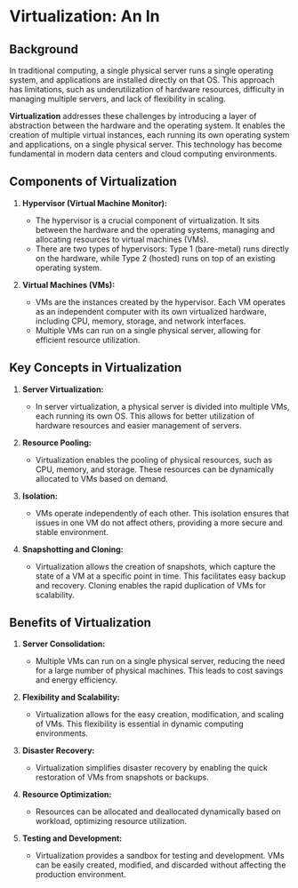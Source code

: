# Virtualization: An In

## Background

In traditional computing, a single physical server runs a single operating system, and applications are installed directly on that OS. This approach has limitations, such as underutilization of hardware resources, difficulty in managing multiple servers, and lack of flexibility in scaling.

**Virtualization** addresses these challenges by introducing a layer of abstraction between the hardware and the operating system. It enables the creation of multiple virtual instances, each running its own operating system and applications, on a single physical server. This technology has become fundamental in modern data centers and cloud computing environments.

## Components of Virtualization

1. **Hypervisor (Virtual Machine Monitor):**
   - The hypervisor is a crucial component of virtualization. It sits between the hardware and the operating systems, managing and allocating resources to virtual machines (VMs).
   - There are two types of hypervisors: Type 1 (bare-metal) runs directly on the hardware, while Type 2 (hosted) runs on top of an existing operating system.

2. **Virtual Machines (VMs):**
   - VMs are the instances created by the hypervisor. Each VM operates as an independent computer with its own virtualized hardware, including CPU, memory, storage, and network interfaces.
   - Multiple VMs can run on a single physical server, allowing for efficient resource utilization.

## Key Concepts in Virtualization

1. **Server Virtualization:**
   - In server virtualization, a physical server is divided into multiple VMs, each running its own OS. This allows for better utilization of hardware resources and easier management of servers.

2. **Resource Pooling:**
   - Virtualization enables the pooling of physical resources, such as CPU, memory, and storage. These resources can be dynamically allocated to VMs based on demand.

3. **Isolation:**
   - VMs operate independently of each other. This isolation ensures that issues in one VM do not affect others, providing a more secure and stable environment.

4. **Snapshotting and Cloning:**
   - Virtualization allows the creation of snapshots, which capture the state of a VM at a specific point in time. This facilitates easy backup and recovery. Cloning enables the rapid duplication of VMs for scalability.

## Benefits of Virtualization

1. **Server Consolidation:**
   - Multiple VMs can run on a single physical server, reducing the need for a large number of physical machines. This leads to cost savings and energy efficiency.

2. **Flexibility and Scalability:**
   - Virtualization allows for the easy creation, modification, and scaling of VMs. This flexibility is essential in dynamic computing environments.

3. **Disaster Recovery:**
   - Virtualization simplifies disaster recovery by enabling the quick restoration of VMs from snapshots or backups.

4. **Resource Optimization:**
   - Resources can be allocated and deallocated dynamically based on workload, optimizing resource utilization.

5. **Testing and Development:**
   - Virtualization provides a sandbox for testing and development. VMs can be easily created, modified, and discarded without affecting the production environment.